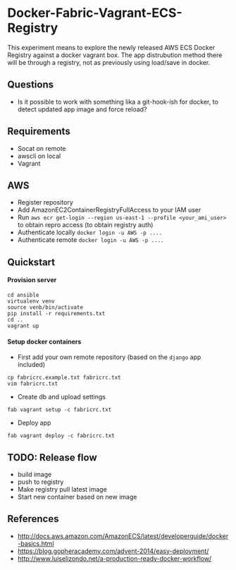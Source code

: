 # Docker-Fabric-Vagrant-ECS-Registry

This experiment means to explore the newly released AWS ECS Docker Registry against a docker vagrant box. The app distrubution method there will be through a registry, not as previously using load/save in docker.

## Questions
- Is it possible to work with something lika a git-hook-ish for docker, to detect updated app image and force reload?

## Requirements
- Socat on remote
- awscli on local
- Vagrant


## AWS
- Register repository
- Add AmazonEC2ContainerRegistryFullAccess to your IAM user
- Run `aws ecr get-login --region us-east-1 --profile <your_ami_user>` to obtain repro access (to obtain registry auth)
- Authenticate locally `docker login -u AWS -p ....`
- Authenticate remote `docker login -u AWS -p ....`


## Quickstart

#### Provision server
```
cd ansible
virtualenv venv
source venb/bin/activate
pip install -r requirements.txt
cd ..
vagrant up
```

#### Setup docker containers

- First add your own remote repository (based on the `django` app included)

```
cp fabricrc.example.txt fabricrc.txt
vim fabricrc.txt
```

- Create db and upload settings

```
fab vagrant setup -c fabricrc.txt
```

- Deploy app

```
fab vagrant deploy -c fabricrc.txt
```


## TODO: Release flow
- build image
- push to registry
- Make registry pull latest image
- Start new container based on new image


## References
- http://docs.aws.amazon.com/AmazonECS/latest/developerguide/docker-basics.html
- https://blog.gopheracademy.com/advent-2014/easy-deployment/
- http://www.luiselizondo.net/a-production-ready-docker-workflow/
